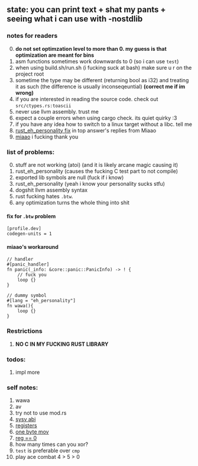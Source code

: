 ## state: you can print text + shat my pants + seeing what i can use with -nostdlib

### notes for readers
0. **do not set optimzation level to more than 0. my guess is that optimization are meant for bins**
1. asm functions sometimes work downwards to 0 (so i can use `test`)
2. when using build.sh/run.sh (i fucking suck at bash) make sure u r on the project root
3. sometime the type may be different (returning bool as i32) and treating it as such (the difference is usually inconseqeuntial) **(correct me if im wrong)** 
4. if you are interested in reading the source code. check out `src/ctypes.rs:toascii`
5. never use llvm assembly. trust me
6. expect a couple errors when using cargo check. its quiet quirky :3
7. if you have any idea how to switch to a linux target without a libc. tell me
8. [rust_eh_personality fix](https://stackoverflow.com/questions/75310867/rust-no-std-static-lib-panic-handler) in top answer's replies from Miaao
9. [miaao](https://stackoverflow.com/users/20028181/miiao) i fucking thank you 

### list of problems:
0. stuff are not working (atoi) (and it is likely arcane magic causing it)
2. rust_eh_personality (causes the fucking C test part to not compile)
3. exported lib symbols are null (fuck if i know)
4. rust_eh_personality (yeah i know your personality sucks stfu)
5. dogshit llvm assembly syntax
7. rust fucking hates `.btw`.
8. any optimization turns the whole thing into shit

#### fix for `.btw` problem
```
[profile.dev]
codegen-units = 1  
```

#### miaao's workaround
```
// handler
#[panic_handler]
fn panic(_info: &core::panic::PanicInfo) -> ! {
    // fuck you
    loop {}
}

// dummy symbol
#[lang = "eh_personality"]
fn wawa(){
    loop {}
}
```
### Restrictions
1. **NO C IN MY FUCKING RUST LIBRARY**


### todos:
1. impl more

### self notes:
1. wawa
2. av
3. try not to use mod.rs
4. [sysv abi](https://wiki.osdev.org/System_V_ABI)
5. [registers](https://math.hws.edu/eck/cs220/f22/registers.html)
6. [one byte mov](https://stackoverflow.com/questions/65527348/assembly-writing-a-single-byte-from-register-to-memory-overwrites-other-bytes)
7. [reg == 0](https://stackoverflow.com/questions/33721204/test-whether-a-register-is-zero-with-cmp-reg-0-vs-or-reg-reg/33724806#33724806)
9. how many times can you xor?
10. `test` is preferable over `cmp`
11. play ace combat 4 > 5 > 0